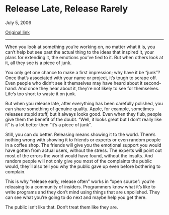 Release Late, Release Rarely
============================

July 5, 2006

[Original link](http://www.aaronsw.com/weblog/rlrr)

* * * * *

When you look at something you’re working on, no matter what it is, you
can’t help but see past the actual thing to the ideas that inspired it,
your plans for extending it, the emotions you’ve tied to it. But when
others look at it, all they see is a piece of junk.

You only get one chance to make a first impression; why have it be
“junk”? Once that’s associated with your name or project, it’s tough to
scrape off. Even people who didn’t see it themselves may have heard
about it second-hand. And once they hear about it, they’re not likely to
see for themselves. Life’s too short to waste it on junk.

But when you release late, after everything has been carefully polished,
you can share something of genuine quality. Apple, for example,
sometimes releases stupid stuff, but it always looks good. Even when
they flub, people give them the benefit of the doubt. “Well, it looks
great but I don’t really like it” is a lot better then “it’s a piece of
junk”.

Still, you can do better. Releasing means showing it to the world.
There’s nothing wrong with showing it to friends or experts or even
random people in a coffee shop. The friends will give you the emotional
support you would have gotten from actual users, without the stress. The
experts will point out most of the errors the world would have found,
without the insults. And random people will not only give you most of
the complaints the public would, they’ll also tell you why the public
gave up even before bothering to complain.

This is why “release early, release often” works in “open source”:
you’re releasing to a community of insiders. Programmers know what it’s
like to write programs and they don’t mind using things that are
unpolished. They can see what you’re going to do next and maybe help you
get there.

The public isn’t like that. Don’t treat them like they are.
